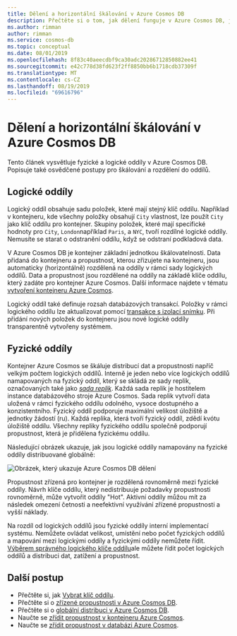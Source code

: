 ```yaml
---
title: Dělení a horizontální škálování v Azure Cosmos DB
description: Přečtěte si o tom, jak dělení funguje v Azure Cosmos DB, jak nakonfigurovat dělení a klíče oddílů a jak zvolit správný klíč oddílu pro vaši aplikaci.
ms.author: rimman
author: rimman
ms.service: cosmos-db
ms.topic: conceptual
ms.date: 08/01/2019
ms.openlocfilehash: 8f83c40aeecdbf9ca30adc20286712850882ee41
ms.sourcegitcommit: e42c778d38fd623f2ff8850bb6b1718cdb37309f
ms.translationtype: MT
ms.contentlocale: cs-CZ
ms.lasthandoff: 08/19/2019
ms.locfileid: "69616796"
---
```

# <a name="partitioning-and-horizontal-scaling-in-azure-cosmos-db"></a>Dělení a horizontální škálování v Azure Cosmos DB

Tento článek vysvětluje fyzické a logické oddíly v Azure Cosmos DB. Popisuje také osvědčené postupy pro škálování a rozdělení do oddílů. 

## <a name="logical-partitions"></a>Logické oddíly

Logický oddíl obsahuje sadu položek, které mají stejný klíč oddílu. Například v kontejneru, kde všechny položky obsahují `City` vlastnost, lze použít `City` jako klíč oddílu pro kontejner. Skupiny položek, které mají specifické hodnoty pro `City`, `London`například `Paris`, a `NYC`, tvoří rozdílné logické oddíly. Nemusíte se starat o odstranění oddílu, když se odstraní podkladová data.

V Azure Cosmos DB je kontejner základní jednotkou škálovatelnosti. Data přidaná do kontejneru a propustnost, kterou zřizujete na kontejneru, jsou automaticky (horizontálně) rozdělená na oddíly v rámci sady logických oddílů. Data a propustnost jsou rozdělené na oddíly na základě klíče oddílu, který zadáte pro kontejner Azure Cosmos. Další informace najdete v tématu [vytvoření kontejneru Azure Cosmos](how-to-create-container.md).

Logický oddíl také definuje rozsah databázových transakcí. Položky v rámci logického oddílu lze aktualizovat pomocí [transakce s izolací snímku](database-transactions-optimistic-concurrency.md). Při přidání nových položek do kontejneru jsou nové logické oddíly transparentně vytvořeny systémem.

## <a name="physical-partitions"></a>Fyzické oddíly

Kontejner Azure Cosmos se škáluje distribucí dat a propustnosti napříč velkým počtem logických oddílů. Interně je jeden nebo více logických oddílů namapovaných na fyzický oddíl, který se skládá ze sady replik, označovaných také jako [*sada replik*](global-dist-under-the-hood.md). Každá sada replik je hostitelem instance databázového stroje Azure Cosmos. Sada replik vytvoří data uložená v rámci fyzického oddílu odolného, vysoce dostupného a konzistentního. Fyzický oddíl podporuje maximální velikost úložiště a jednotky žádostí (ru). Každá replika, která tvoří fyzický oddíl, zdědí kvótu úložiště oddílu. Všechny repliky fyzického oddílu společně podporují propustnost, která je přidělena fyzickému oddílu. 

Následující obrázek ukazuje, jak jsou logické oddíly namapovány na fyzické oddíly distribuované globálně:

![Obrázek, který ukazuje Azure Cosmos DB dělení](./media/partition-data/logical-partitions.png)

Propustnost zřízená pro kontejner je rozdělená rovnoměrně mezi fyzické oddíly. Návrh klíče oddílu, který nedistribuuje požadavky propustnosti rovnoměrně, může vytvořit oddíly "Hot". Aktivní oddíly můžou mít za následek omezení četnosti a neefektivní využívání zřízené propustnosti a vyšší náklady.

Na rozdíl od logických oddílů jsou fyzické oddíly interní implementací systému. Nemůžete ovládat velikost, umístění nebo počet fyzických oddílů a mapování mezi logickými oddíly a fyzickými oddíly nemůžete řídit. [Výběrem správného logického klíče oddílu](partitioning-overview.md#choose-partitionkey)ale můžete řídit počet logických oddílů a distribuci dat, zatížení a propustnost.

## <a name="next-steps"></a>Další postup

* Přečtěte si, jak [Vybrat klíč oddílu](partitioning-overview.md#choose-partitionkey).
* Přečtěte si o [zřízené propustnosti v Azure Cosmos DB](request-units.md).
* Přečtěte si o [globální distribuci v Azure Cosmos DB](distribute-data-globally.md).
* Naučte se [zřídit propustnost v kontejneru Azure Cosmos](how-to-provision-container-throughput.md).
* Naučte se [zřídit propustnost v databázi Azure Cosmos](how-to-provision-database-throughput.md).
